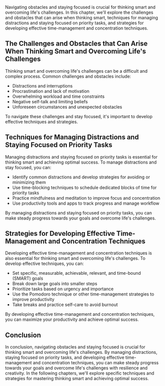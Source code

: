 
Navigating obstacles and staying focused is crucial for thinking smart and overcoming life's challenges. In this chapter, we'll explore the challenges and obstacles that can arise when thinking smart, techniques for managing distractions and staying focused on priority tasks, and strategies for developing effective time-management and concentration techniques.

The Challenges and Obstacles that Can Arise When Thinking Smart and Overcoming Life's Challenges
------------------------------------------------------------------------------------------------

Thinking smart and overcoming life's challenges can be a difficult and complex process. Common challenges and obstacles include:

* Distractions and interruptions
* Procrastination and lack of motivation
* Overwhelming workload and time constraints
* Negative self-talk and limiting beliefs
* Unforeseen circumstances and unexpected obstacles

To navigate these challenges and stay focused, it's important to develop effective techniques and strategies.

Techniques for Managing Distractions and Staying Focused on Priority Tasks
--------------------------------------------------------------------------

Managing distractions and staying focused on priority tasks is essential for thinking smart and achieving optimal success. To manage distractions and stay focused, you can:

* Identify common distractions and develop strategies for avoiding or minimizing them
* Use time-blocking techniques to schedule dedicated blocks of time for priority tasks
* Practice mindfulness and meditation to improve focus and concentration
* Use productivity tools and apps to track progress and manage workflow

By managing distractions and staying focused on priority tasks, you can make steady progress towards your goals and overcome life's challenges.

Strategies for Developing Effective Time-Management and Concentration Techniques
--------------------------------------------------------------------------------

Developing effective time-management and concentration techniques is also essential for thinking smart and overcoming life's challenges. To develop effective techniques, you can:

* Set specific, measurable, achievable, relevant, and time-bound (SMART) goals
* Break down large goals into smaller steps
* Prioritize tasks based on urgency and importance
* Use the Pomodoro technique or other time-management strategies to improve productivity
* Take breaks and practice self-care to avoid burnout

By developing effective time-management and concentration techniques, you can maximize your productivity and achieve optimal success.

Conclusion
----------

In conclusion, navigating obstacles and staying focused is crucial for thinking smart and overcoming life's challenges. By managing distractions, staying focused on priority tasks, and developing effective time-management and concentration techniques, you can make steady progress towards your goals and overcome life's challenges with resilience and creativity. In the following chapters, we'll explore specific techniques and strategies for mastering thinking smart and achieving optimal success.
